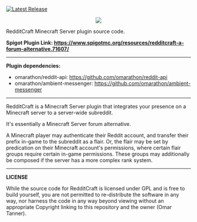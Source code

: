 [![Latest Release](https://img.shields.io/github/release/omarathon/redditcraft.svg)](https://github.com/omarathon/redditcraft/releases/latest)
<p align="center">
  <img src="https://i.imgur.com/SdISGgq.png">
</p>
RedditCraft Minecraft Server plugin source code.

**Spigot Plugin Link: https://www.spigotmc.org/resources/redditcraft-a-forum-alternative.71607/**

-------

**Plugin dependencies:**

* omarathon/reddit-api: https://github.com/omarathon/reddit-api
* omarathon/ambient-messenger: https://github.com/omarathon/ambient-messenger

-------

RedditCraft is a Minecraft Server plugin that integrates your presence on a Minecraft server to a server-wide subreddit.

It's essentially a Minecraft Server forum alternative.

A Minecraft player may authenticate their Reddit account, and transfer their prefix in-game to the subreddit as a flair. Or, the flair may be set by predication on their Minecraft account's permissions, where certain flair groups require certain in-game permissions. These groups may additionally be composed if the server has a more complex rank system.

-------

**LICENSE**

While the source code for RedditCraft is licensed under GPL and is free to build yourself, you are not permitted to re-distribute the software in any way, nor harness the code in any way beyond viewing without an appropriate Copyright linking to this repository and the owner (Omar Tanner).
<!-- 
This is a paid product, and as a result the user is expected to pay Omar Tanner for the effort put into building this plugin and to support them maintaining it. -->
